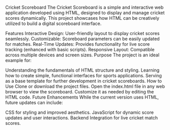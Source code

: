 
Cricket Scoreboard
The Cricket Scoreboard is a simple and interactive web application developed using HTML, designed to display and manage cricket scores dynamically. This project showcases how HTML can be creatively utilized to build a digital scoreboard interface.

Features
Interactive Design: User-friendly layout to display cricket scores seamlessly.
Customizable: Scoreboard parameters can be easily updated for matches.
Real-Time Updates: Provides functionality for live score tracking (enhanced with basic scripts).
Responsive Layout: Compatible across multiple devices and screen sizes.
Purpose
The project is an ideal example for:

Understanding the fundamentals of HTML structure and styling.
Learning how to create simple, functional interfaces for sports applications.
Serving as a base template for further development in cricket scoreboards.
How to Use
Clone or download the project files.
Open the index.html file in any web browser to view the scoreboard.
Customize it as needed by editing the HTML code.
Future Enhancements
While the current version uses HTML, future updates can include:

CSS for styling and improved aesthetics.
JavaScript for dynamic score updates and user interactions.
Backend Integration for live cricket match scores.
